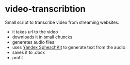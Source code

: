 # video-transcribtion
Small script to transcribe video from streaming websites. 
- it takes url to the video
- downloads it in small chuncks 
- generetes audio files
- uses [Yandex SpheachKit](https://cloud.yandex.com/en/docs/speechkit) to generate text from the audio 
- saves it to .docx 
- profit 
